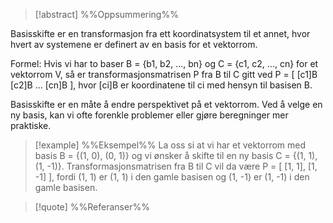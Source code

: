 
> [!abstract] %%Oppsummering%%
> 
Basisskifte er en transformasjon fra ett koordinatsystem til et annet, hvor hvert av systemene er definert av en basis for et vektorrom. 

Formel: Hvis vi har to baser B = {b1, b2, ..., bn} og C = {c1, c2, ..., cn} for et vektorrom V, så er transformasjonsmatrisen P fra B til C gitt ved P = [ [c1]B [c2]B ... [cn]B ], hvor [ci]B er koordinatene til ci med hensyn til basisen B.

Basisskifte er en måte å endre perspektivet på et vektorrom. Ved å velge en ny basis, kan vi ofte forenkle problemer eller gjøre beregninger mer praktiske. 

> [!example] %%Eksempel%%
>  La oss si at vi har et vektorrom med basis B = {(1, 0), (0, 1)} og vi ønsker å skifte til en ny basis C = {(1, 1), (1, -1)}. Transformasjonsmatrisen fra B til C vil da være P = [ [1, 1], [1, -1] ], fordi (1, 1) er (1, 1) i den gamle basisen og (1, -1) er (1, -1) i den gamle basisen.

> [!quote] %%Referanser%%
>


